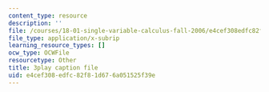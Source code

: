 ```yaml
---
content_type: resource
description: ''
file: /courses/18-01-single-variable-calculus-fall-2006/e4cef308edfc82f81d676a051525f39e_PNTnmH6jsRI.srt
file_type: application/x-subrip
learning_resource_types: []
ocw_type: OCWFile
resourcetype: Other
title: 3play caption file
uid: e4cef308-edfc-82f8-1d67-6a051525f39e
---
```

